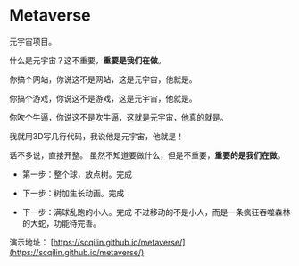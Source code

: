 # Metaverse
元宇宙项目。

什么是元宇宙？这不重要，**重要是我们在做**。

你搞个网站，你说这不是网站，这是元宇宙，他就是。

你搞个游戏，你说这不是游戏，这是元宇宙，他就是。

你吹个牛逼，你说这不是吹牛逼，这就是元宇宙，他真的就是。

我就用3D写几行代码，我说他是元宇宙，他就是！

话不多说，直接开整。
虽然不知道要做什么，但是不重要，**重要的是我们在做**。

- 第一步：整个球，放点树。完成

- 下一步：树加生长动画。完成

- 下一步：满球乱跑的小人。完成
  不过移动的不是小人，而是一条疯狂吞噬森林的大蛇，功能待完善。
  
演示地址： [https://scqilin.github.io/metaverse/](https://scqilin.github.io/metaverse/)
